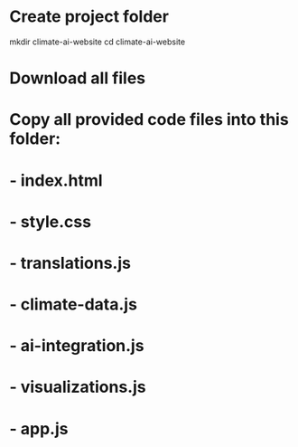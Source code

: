 # Create project folder
mkdir climate-ai-website
cd climate-ai-website

# Download all files
# Copy all provided code files into this folder:
# - index.html
# - style.css
# - translations.js
# - climate-data.js
# - ai-integration.js
# - visualizations.js
# - app.js
